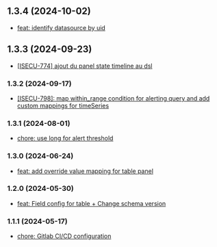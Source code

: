 ## 1.3.4 (2024-10-02)
- [feat: identify datasource by uid](dev/nexus/ccma/tools/grafana-dsl@29b8e7adace8e60da33b27557262b39239012b23)
## 1.3.3 (2024-09-23)
- [[ISECU-774] ajout du panel state timeline au dsl](https://placide.enedis.fr/dev/nexus/ccma/tools/grafana-dsl/-/commit/d9b3a1385955d881f39adaa5ffe4a4a06188c764)
### 1.3.2 (2024-09-17)
- [[ISECU-798]: map within_range condition for alerting query and add custom mappings for timeSeries](https://placide.enedis.fr/dev/nexus/ccma/tools/grafana-dsl/-/commit/07280376e102b58926d4094942fbc14f8d4d35e4)
### 1.3.1 (2024-08-01)
- [chore: use long for alert threshold](dev/nexus/ccma/tools/grafana-dsl@d201886f9dcd59e425c21b23b98346d80e8637cc)
### 1.3.0 (2024-06-24)
- [feat: add override value mapping for table panel](dev/nexus/ccma/tools/grafana-dsl@89fdd6859ceaacdb96ea34d731fc940a4708217d)
### 1.2.0 (2024-05-30)
- [feat: Field config for table + Change schema version](dev/nexus/ccma/tools/grafana-dsl@1219738331712710c10ff7616ee4fbbd1361a79a)
### 1.1.1 (2024-05-17)
- [chore: Gitlab CI/CD configuration ](dev/nexus/ccma/tools/grafana-dsl@1219738331712710c10ff7616ee4fbbd1361a79a)
